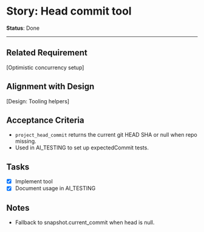 # Story: Head commit tool

**Status**: Done

---

## Related Requirement

[Optimistic concurrency setup]

## Alignment with Design

[Design: Tooling helpers]

## Acceptance Criteria

- `project_head_commit` returns the current git HEAD SHA or null when repo missing.
- Used in AI_TESTING to set up expectedCommit tests.

## Tasks

- [x] Implement tool
- [x] Document usage in AI_TESTING

## Notes

- Fallback to snapshot.current_commit when head is null.
